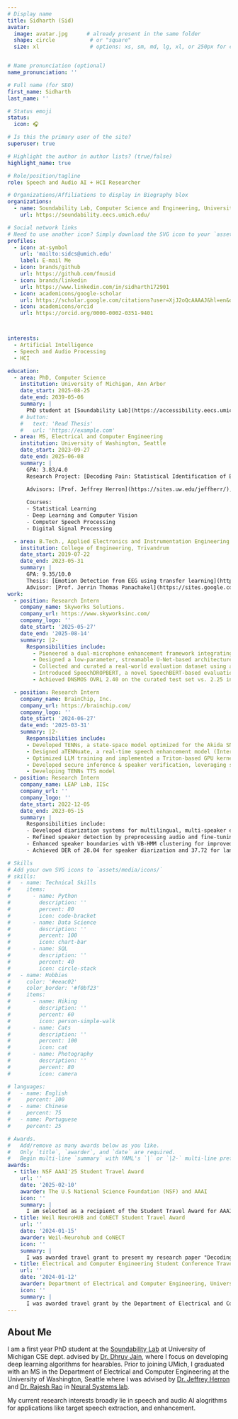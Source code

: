 ```yaml
---
# Display name
title: Sidharth (Sid)
avatar:
  image: avatar.jpg      # already present in the same folder
  shape: circle           # or "square"
  size: xl                # options: xs, sm, md, lg, xl, or 250px for custom pixel value


# Name pronunciation (optional)
name_pronunciation: ''

# Full name (for SEO)
first_name: Sidharth
last_name: ''

# Status emoji
status:
  icon: 🎧

# Is this the primary user of the site?
superuser: true

# Highlight the author in author lists? (true/false)
highlight_name: true

# Role/position/tagline
role: Speech and Audio AI + HCI Researcher

# Organizations/Affiliations to display in Biography blox
organizations:
  - name: Soundability Lab, Computer Science and Engineering, University of Michigan, Ann Arbor
    url: https://soundability.eecs.umich.edu/

# Social network links
# Need to use another icon? Simply download the SVG icon to your `assets/media/icons/` folder.
profiles:
  - icon: at-symbol
    url: 'mailto:sidcs@umich.edu'
    label: E-mail Me
  - icon: brands/github
    url: https://github.com/fnusid
  - icon: brands/linkedin
    url: https://www.linkedin.com/in/sidharth172901
  - icon: academicons/google-scholar
    url: https://scholar.google.com/citations?user=XjJ2oQcAAAAJ&hl=en&oi=ao
  - icon: academicons/orcid
    url: https://orcid.org/0000-0002-0351-9401



interests:
  - Artificial Intelligence
  - Speech and Audio Processing
  - HCI

education:
  - area: PhD, Computer Science
    institution: University of Michigan, Ann Arbor
    date_start: 2025-08-25
    date_end: 2039-05-06
    summary: |
      PhD student at [Soundability Lab](https://accessibility.eecs.umich.edu/) advised by [Prof Dhruv Jain](https://web.eecs.umich.edu/~profdj/).
    # button:
    #   text: 'Read Thesis'
    #   url: 'https://example.com'
  - area: MS, Electrical and Computer Engineering
    institution: University of Washington, Seattle
    date_start: 2023-09-27
    date_end: 2025-06-08
    summary: |
      GPA: 3.83/4.0
      Research Project: [Decoding Pain: Statistical Identification of Biomarkers from Electrophysiological Signals](https://arxiv.org/abs/2502.10621)

      Advisors: [Prof. Jeffrey Herron](https://sites.uw.edu/jeffherr/), [Prof. Rajesh Rao](https://www.rajeshpnrao.com/)
      
      Courses:
      - Statistical Learning
      - Deep Learning and Computer Vision
      - Computer Speech Processing
      - Digital Signal Processing

  - area: B.Tech., Applied Electronics and Instrumentation Engineering with minor in Mathematics
    institution: College of Engineering, Trivandrum
    date_start: 2019-07-22
    date_end: 2023-05-31
    summary: |
      GPA: 9.35/10.0
      Thesis: [Emotion Detection from EEG using transfer learning](https://arxiv.org/abs/2306.05680)
      Advisor: [Prof. Jerrin Thomas Panachakel](https://sites.google.com/view/jerrinpanachakel/home)
work:
  - position: Research Intern
    company_name: Skyworks Solutions.
    company_url: https://www.skyworksinc.com/
    company_logo: ''
    date_start: '2025-05-27'
    date_end: '2025-08-14'
    summary: |2-
      Responsibilities include:
        - Pioneered a dual-microphone enhancement framework integrating internal and external ear microphone signals to improve intelligibility and mitigate speech drop in low-SNR conditions.
        - Designed a low-parameter, streamable U-Net-based architecture with a cross-attention mechanism to fuse two-channel feature representations for real-time deployment.
        - Collected and curated a real-world evaluation dataset using a dummy-head HAT recording system for robust, ecologically valid testing.
        - Introduced SpeechDROPBERT, a novel SpeechBERT-based evaluation metric for quantifying speech-drop effects.
        - Achieved DNSMOS OVRL 2.40 on the curated test set vs. 2.25 in a beamformer + speech enhancement baseline, and SpeechDROPBERT 0.88 vs. 0.60 baseline, demonstrating substantial perceptual and robustness gains

  - position: Research Intern
    company_name: BrainChip, Inc.
    company_url: https://brainchip.com/
    company_logo: ''
    date_start: '2024-06-27'
    date_end: '2025-03-31'
    summary: |2-
      Responsibilities include:
      - Developed TENNs, a state-space model optimized for the Akida SNN chip, enabling efficient multimodal processing.
      - Designed aTENNuate, a real-time speech enhancement model (Interspeech 2025) and explored LoRA-based adaptation.
      - Optimized LLM training and implemented a Triton-based GPU kernel for FFT convolution in signal processing.
      - Developed secure inference & speaker verification, leveraging state-space models for enterprise applications.
      - Developing TENNs TTS model
  - position: Research Intern
    company_name: LEAP Lab, IISc
    company_url: ''
    company_logo: ''
    date_start: 2022-12-05
    date_end: 2023-05-15
    summary: |
      Responsibilities include:
      - Developed diarization systems for multilingual, multi-speaker environments with code-mixing, automating 40 hours of conversational data annotation.
      - Refined speaker detection by preprocessing audio and fine-tuning speaker activity detection using x-vectors.
      - Enhanced speaker boundaries with VB-HMM clustering for improved diarization accuracy.
      - Achieved DER of 28.04 for speaker diarization and 37.72 for language diarization on the DISPLACE dataset.

# Skills
# Add your own SVG icons to `assets/media/icons/`
# skills:
#   - name: Technical Skills
#     items:
#       - name: Python
#         description: ''
#         percent: 80
#         icon: code-bracket
#       - name: Data Science
#         description: ''
#         percent: 100
#         icon: chart-bar
#       - name: SQL
#         description: ''
#         percent: 40
#         icon: circle-stack
#   - name: Hobbies
#     color: '#eeac02'
#     color_border: '#f0bf23'
#     items:
#       - name: Hiking
#         description: ''
#         percent: 60
#         icon: person-simple-walk
#       - name: Cats
#         description: ''
#         percent: 100
#         icon: cat
#       - name: Photography
#         description: ''
#         percent: 80
#         icon: camera

# languages:
#   - name: English
#     percent: 100
#   - name: Chinese
#     percent: 75
#   - name: Portuguese
#     percent: 25

# Awards.
#   Add/remove as many awards below as you like.
#   Only `title`, `awarder`, and `date` are required.
#   Begin multi-line `summary` with YAML's `|` or `|2-` multi-line prefix and indent 2 spaces below.
awards:
  - title: NSF AAAI'25 Student Travel Award
    url: ''
    date: '2025-02-10'
    awarder: The U.S National Science Foundation (NSF) and AAAI
    icon: ''
    summary: |
      I am selected as a recipient of the Student Travel Award for AAAI 2025, sponsored by NSF to present my research paper "Decoding Pain: Statistical Identification of Biomarkers from Electrophysiological Signals"
  - title: Weil NeuroHUB and CoNECT Student Travel Award
    url: ''
    date: '2024-01-15'
    awarder: Weil-Neurohub and CoNECT
    icon: ''
    summary: |
      I was awarded travel grant to present my research paper "Decoding Pain: Statistical Identification of Biomarkers from Electrophysiological Signals"
  - title: Electrical and Computer Engineering Student Conference Travel Award
    url: ''
    date: '2024-01-12'
    awarder: Department of Electrical and Computer Engineering, University of Washington, Seattle
    icon: ''
    summary: |
      I was awarded travel grant by the Department of Electrical and Computer Engineering at the University of Washington to present my research paper "Decoding Pain: Statistical Identification of Biomarkers from Electrophysiological Signals"
---
```


## About Me

I am a first year PhD student at the [Soundability Lab](https://accessibility.eecs.umich.edu/) at University of Michigan CSE dept. advised by [Dr. Dhruv Jain](https://web.eecs.umich.edu/~profdj/), where I focus on developing deep learning algorithms for hearables. Prior to joining UMich, I graduated with an MS in the Department of Electrical and Computer Engineering at the University of Washington, Seattle where I was advised by [Dr. Jeffrey Herron](https://sites.uw.edu/jeffherr/) and [Dr. Rajesh Rao](https://www.cs.washington.edu/people/faculty/rao) in [Neural Systems lab](https://neural.cs.washington.edu).

My current research interests broadly lie in speech and audio AI alogrithms for applications like target speech extraction, and enhancement.


